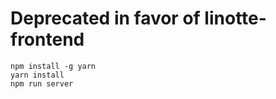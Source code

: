 # Deprecated in favor of linotte-frontend


```
npm install -g yarn
yarn install
npm run server
```
